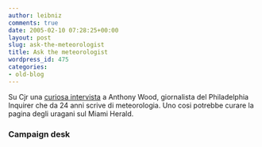 ```yaml
---
author: leibniz
comments: true
date: 2005-02-10 07:28:25+00:00
layout: post
slug: ask-the-meteorologist
title: Ask the meteorologist
wordpress_id: 475
categories:
- old-blog
---
```


Su Cjr una [curiosa intervista](http://www.campaigndesk.org/archives/001272.asp)
a Anthony Wood, giornalista del Philadelphia Inquirer che da 24 anni
scrive di meteorologia. Uno cosi potrebbe curare la pagina degli
uragani sul Miami Herald.




### Campaign desk
